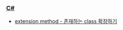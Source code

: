 ### [C#](/search/label/C%23)
* [extension method - 존재하는 class 확장하기](/2014/10/c-extension-method-class.html)
